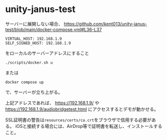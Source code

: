 # unity-janus-test

サーバーに展開しない場合、
https://github.com/kent013/unity-janus-test/blob/main/docker-compose.yml#L36-L37

```
VIRTUAL_HOST: 192.168.1.9
SELF_SIGNED_HOST: 192.168.1.9
```

をローカルのサーバーアドレスにすること

```
./scripts/docker.sh u
```

または

```
docker compose up
```

で、サーバーが立ち上がる。

上記アドレスであれば、
https://192.168.1.9/
や
https://192.168.1.9/audiobridgetest.html
にアクセスするとデモが動かせる。

SSL証明書の警告は`resources/certs/ca.crt`をブラウザで信用する必要がある。
iOSと接続する場合には、AirDrop等で証明書を転送し、インストールすること。

